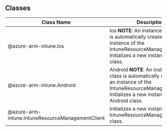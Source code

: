 ## Classes
| Class Name | Description |
|---|---|
| @azure-arm-intune.Ios |Ios __NOTE__: An instance of this class is automatically created for an instance of the IntuneResourceManagementClient. Initializes a new instance of the Ios class.|
| @azure-arm-intune.Android |Android __NOTE__: An instance of this class is automatically created for an instance of the IntuneResourceManagementClient. Initializes a new instance of the Android class.|
| @azure-arm-intune.IntuneResourceManagementClient |Initializes a new instance of the IntuneResourceManagementClient class.|
